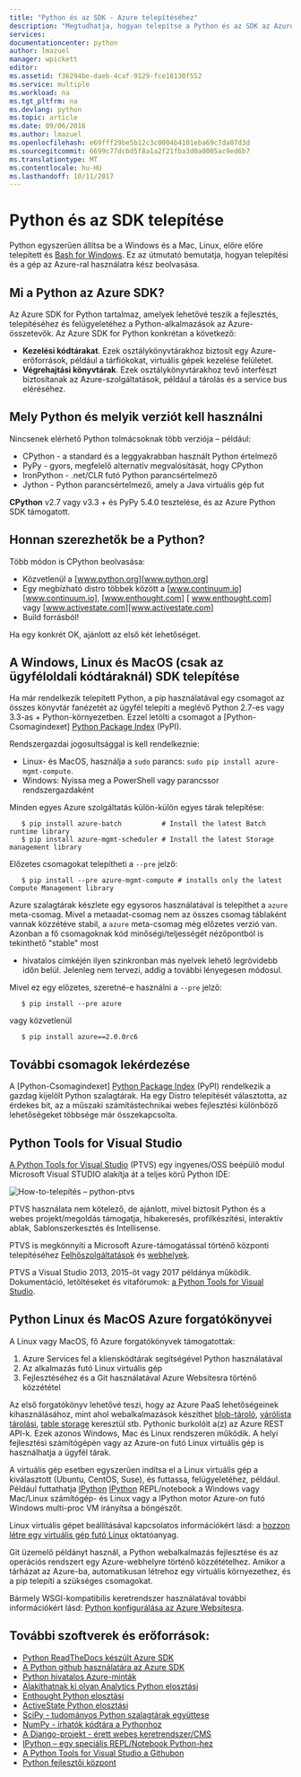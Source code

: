 ```yaml
---
title: "Python és az SDK - Azure telepítéséhez"
description: "Megtudhatja, hogyan telepítse a Python és az SDK az Azure-ral használatára."
services: 
documentationcenter: python
author: lmazuel
manager: wpickett
editor: 
ms.assetid: f36294be-daeb-4caf-9129-fce18130f552
ms.service: multiple
ms.workload: na
ms.tgt_pltfrm: na
ms.devlang: python
ms.topic: article
ms.date: 09/06/2016
ms.author: lmazuel
ms.openlocfilehash: e69fff29be5b12c3c0004b4101eba69c7da87d3d
ms.sourcegitcommit: 6699c77dcbd5f8a1a2f21fba3d0a0005ac9ed6b7
ms.translationtype: MT
ms.contentlocale: hu-HU
ms.lasthandoff: 10/11/2017
---
```

# <a name="installing-python-and-the-sdk"></a>Python és az SDK telepítése
Python egyszerűen állítsa be a Windows és a Mac, Linux, előre előre telepített és [Bash for Windows](https://msdn.microsoft.com/commandline/wsl/about). Ez az útmutató bemutatja, hogyan telepítési és a gép az Azure-ral használatra kész beolvasása.

## <a name="whats-in-the-python-azure-sdk"></a>Mi a Python az Azure SDK?
Az Azure SDK for Python tartalmaz, amelyek lehetővé teszik a fejlesztés, telepítéséhez és felügyeletéhez a Python-alkalmazások az Azure-összetevők. Az Azure SDK for Python konkrétan a következő:

* **Kezelési kódtárakat**. Ezek osztálykönyvtárakhoz biztosít egy Azure-erőforrások, például a tárfiókokat, virtuális gépek kezelése felületet.
* **Végrehajtási könyvtárak**. Ezek osztálykönyvtárakhoz tevő interfészt biztosítanak az Azure-szolgáltatások, például a tárolás és a service bus eléréséhez.

## <a name="which-python-and-which-version-to-use"></a>Mely Python és melyik verziót kell használni
Nincsenek elérhető Python tolmácsoknak több verziója – például:

* CPython - a standard és a leggyakrabban használt Python értelmező
* PyPy - gyors, megfelelő alternatív megvalósítását, hogy CPython
* IronPython - .net/CLR futó Python parancsértelmező
* Jython - Python parancsértelmező, amely a Java virtuális gép fut

**CPython** v2.7 vagy v3.3 + és PyPy 5.4.0 tesztelése, és az Azure Python SDK támogatott.

## <a name="where-to-get-python"></a>Honnan szerezhetők be a Python?
Több módon is CPython beolvasása:

* Közvetlenül a [www.python.org][www.python.org]
* Egy megbízható distro többek között a [www.continuum.io][www.continuum.io], [www.enthought.com] [ www.enthought.com] vagy [www.activestate.com][www.activestate.com]
* Build forrásból!

Ha egy konkrét OK, ajánlott az első két lehetőséget.

## <a name="sdk-installation-on-windows-linux-and-macos-client-libraries-only"></a>A Windows, Linux és MacOS (csak az ügyféloldali kódtáraknál) SDK telepítése
Ha már rendelkezik telepített Python, a pip használatával egy csomagot az összes könyvtár fanézetét az ügyfél telepíti a meglévő Python 2.7-es vagy 3.3-as + Python-környezetben. Ezzel letölti a csomagot a [Python-Csomagindexet] [ Python Package Index] (PyPI).

Rendszergazdai jogosultsággal is kell rendelkeznie:

* Linux- és MacOS, használja a `sudo` parancs: `sudo pip install azure-mgmt-compute`.
* Windows: Nyissa meg a PowerShell vagy parancssor rendszergazdaként

Minden egyes Azure szolgáltatás külön-külön egyes tárak telepítése:

```console
   $ pip install azure-batch          # Install the latest Batch runtime library
   $ pip install azure-mgmt-scheduler # Install the latest Storage management library
```

Előzetes csomagokat telepítheti a `--pre` jelző:

```console
   $ pip install --pre azure-mgmt-compute # installs only the latest Compute Management library
```

Azure szalagtárak készlete egy egysoros használatával is telepíthet a `azure` meta-csomag. Mivel a metaadat-csomag nem az összes csomag táblaként vannak közzétéve stabil, a `azure` meta-csomag még előzetes verzió van.
Azonban a fő csomagoknak kód minőségi/teljességét nézőpontból is tekinthető "stable" most

* hivatalos címkéjén ilyen szinkronban más nyelvek lehető legrövidebb időn belül.
  Jelenleg nem tervezi, addig a további lényegesen módosul.

Mivel ez egy előzetes, szeretné-e használni a `--pre` jelző:

```console
   $ pip install --pre azure
```

vagy közvetlenül

```console
   $ pip install azure==2.0.0rc6
```

## <a name="getting-more-packages"></a>További csomagok lekérdezése
A [Python-Csomagindexet] [ Python Package Index] (PyPI) rendelkezik a gazdag kijelölt Python szalagtárak.  Ha egy Distro telepítését választotta, az érdekes bit, az a műszaki számítástechnikai webes fejlesztési különböző lehetőségeket többsége már összekapcsolta.

## <a name="python-tools-for-visual-studio"></a>Python Tools for Visual Studio
[A Python Tools for Visual Studio][a Python Tools for Visual Studio] (PTVS) egy ingyenes/OSS beépülő modul Microsoft Visual STUDIO alakítja át a teljes körű Python IDE:

![How-to-telepítés – python-ptvs](./media/python-how-to-install/how-to-install-python-ptvs.png)

PTVS használata nem kötelező, de ajánlott, mivel biztosít Python és a webes projekt/megoldás támogatja, hibakeresés, profilkészítési, interaktív ablak, Sablonszerkesztés és Intellisense.

PTVS is megkönnyíti a Microsoft Azure-támogatással történő központi telepítéséhez [Felhőszolgáltatások](cloud-services/cloud-services-python-ptvs.md) és [webhelyek](app-service/app-service-web-overview.md).

PTVS a Visual Studio 2013, 2015-öt vagy 2017 példánya működik.  Dokumentáció, letöltéseket és vitafórumok: [a Python Tools for Visual Studio].  

## <a name="python-azure-scenarios-for-linux-and-macos"></a>Python Linux és MacOS Azure forgatókönyvei
A Linux vagy MacOS, fő Azure forgatókönyvek támogatottak:

1. Azure Services fel a klienskódtárak segítségével Python használatával
2. Az alkalmazás futó Linux virtuális gép
3. Fejlesztéséhez és a Git használatával Azure Websitesra történő közzététel

Az első forgatókönyv lehetővé teszi, hogy az Azure PaaS lehetőségeinek kihasználásához, mint ahol webalkalmazások készíthet [blob-tároló](virtual-machines/linux/quick-create-cli.md?toc=%2fazure%2fvirtual-machines%2flinux%2ftoc.json), [várólista tárolási](storage/queues/storage-python-how-to-use-queue-storage.md), [table storage](cosmos-db/table-storage-how-to-use-python.md) keresztül stb. Pythonic burkolóit a(z) az Azure REST API-k. Ezek azonos Windows, Mac és Linux rendszeren működik.  A helyi fejlesztési számítógépén vagy az Azure-on futó Linux virtuális gép is használhatja a ügyfél tárak.

A virtuális gép esetben egyszerűen indítsa el a Linux virtuális gép a kiválasztott (Ubuntu, CentOS, Suse), és futtassa, felügyeletéhez, például.  Például futtathatja [IPython] [ IPython] REPL/notebook a Windows vagy Mac/Linux számítógép- és Linux vagy a IPython motor Azure-on futó Windows multi-proc VM irányítsa a böngészőt.

Linux virtuális gépet beállításával kapcsolatos információkért lásd: a [hozzon létre egy virtuális gép futó Linux](virtual-machines/linux/quick-create-cli.md?toc=%2fazure%2fvirtual-machines%2flinux%2ftoc.json) oktatóanyag.

Git üzemelő példányt használ, a Python webalkalmazás fejlesztése és az operációs rendszert egy Azure-webhelyre történő közzétételhez.  Amikor a tárházat az Azure-ba, automatikusan létrehoz egy virtuális környezethez, és a pip telepíti a szükséges csomagokat.

Bármely WSGI-kompatibilis keretrendszer használatával további információkért lásd: [Python konfigurálása az Azure Websitesra](app-service/web-sites-python-configure.md).

## <a name="additional-software-and-resources"></a>További szoftverek és erőforrások:
* [Python ReadTheDocs készült Azure SDK](http://azure-sdk-for-python.readthedocs.io/en/latest/)
* [A Python github használatára az Azure SDK](https://github.com/Azure/azure-sdk-for-python)
* [Python hivatalos Azure-minták](https://azure.microsoft.com/documentation/samples/?platform=python)
* [Alakíthatnak ki olyan Analytics Python elosztási][Continuum Analytics Python Distribution]
* [Enthought Python elosztási][Enthought Python Distribution]
* [ActiveState Python elosztási][ActiveState Python Distribution]
* [SciPy - tudományos Python szalagtárak együttese][SciPy - A suite of Scientific Python libraries]
* [NumPy - írhatók kódtára a Pythonhoz][NumPy - A numerics library for Python]
* [A Django-projekt - érett webes keretrendszer/CMS][Django Project - A mature web framework/CMS]
* [IPython – egy speciális REPL/Notebook Python-hez][IPython - an advanced REPL/Notebook for Python]
* [A Python Tools for Visual Studio a Githubon][Python Tools for Visual Studio on GitHub]
* [Python fejlesztői központ](/develop/python/)

[Continuum Analytics Python Distribution]: http://continuum.io
[Enthought Python Distribution]: http://www.enthought.com
[ActiveState Python Distribution]: http://www.activestate.com
[www.python.org]: http://www.python.org
[www.continuum.io]: http://continuum.io
[www.enthought.com]: http://www.enthought.com
[www.activestate.com]: http://www.activestate.com
[SciPy - A suite of Scientific Python libraries]: http://www.scipy.org
[NumPy - A numerics library for Python]: http://www.numpy.org
[Django Project - A mature web framework/CMS]: http://www.djangoproject.com
[IPython - an advanced REPL/Notebook for Python]: http://ipython.org
[IPython]: http://ipython.org
[a Python Tools for Visual Studio]: http://aka.ms/ptvs
[Python Tools for Visual Studio on GitHub]: https://github.com/microsoft/ptvs
[Python Package Index]: http://pypi.python.org/pypi
[Microsoft Azure SDK for Python 2.7]: http://go.microsoft.com/fwlink/?LinkId=254281
[Microsoft Azure SDK for Python 3.4]: http://go.microsoft.com/fwlink/?LinkID=516990
[blob storage]:storage/blobs/storage-python-how-to-use-blob-storage.md
